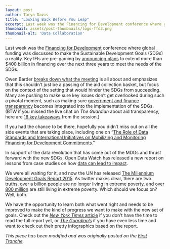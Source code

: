 ```yaml
---
layout: post
author: Taryn Davis
title: "Looking Back Before You Leap"
excerpt: Last week was the Financing for Development conference where global funding was discussed to make the Sustainable Development Goals (SDGs) a reality...
thumbnail: assets/post-thumbnails/logo-ffd3.png
thumbnail-alt: 'Data Collaboration'
---
```



Last week was the [Financing for Development](http://www.un.org/esa/ffd/ffd3/) conference where global funding was discussed to make the Sustainable Development Goals (SDGs) a reality. Key IFIs are pre-gaming by [announcing plans](http://www.imf.org/external/np/sec/pr/2015/pr15329.htm) to extend more than $400 billion in financing over the next three years to meet the needs of the SDGs.

Owen Barder [breaks down what the meeting](http://www.theguardian.com/global-development-professionals-network/2015/jul/10/addis-ababa-ffd3-financing-for-development) is all about and emphasizes that this shouldn’t just be a passing of the aid collection basket, but focus on the context of the setting that would hinder the SDGs from succeeding. Many are pushing to make sure key issues don’t get overlooked during such a pivotal moment, such as making sure [government and finance transparency](http://www.trust.org/item/20150710091633-wlh5z/) becomes integrated into the implementation of the SDGs. (BTW if you missed the live chat on *The Guardian* about aid transparency, here are [16 key takeaways](http://www.theguardian.com/global-development-professionals-network/2015/jul/07/aid-transparency-its-better-to-self-report-on-your-own-failures-than-have-others-do-it-for-you) from the session.)

If you had the chance to be there, hopefully you didn’t miss out on all the side events that are taking place, including one on “[The Role of Data Standards and International Initiatives on Mobilizing and Monitoring Financing for Development Commitments](http://www.aidtransparency.net/wp-content/uploads/2015/07/Addis-FFD-flyer-FINAL.png).”

In support of the data revolution that has come out of the MDGs and thrust forward with the new SDGs, Open Data Watch has released a new report on lessons from case studies on how [data can lead to impact](http://dataimpacts.org/).

We were all waiting for it, and now the UN has released [The Millennium Development Goals Report 2015](http://www.un.org/millenniumgoals/2015_MDG_Report/pdf/MDG%202015%20rev%20(July%201).pdf). As twitter makes clear, there are two truths, over a billion people are no longer living in extreme poverty, and [over 800 million](http://www.trust.org/item/20150706165442-ageru/) are still living in extreme poverty. Which should we focus on? Well, both.

We have the opportunity to learn both what went right and needs to be improved to make the kind of progress we want to make with the new set of goals. Check out the [*New York Times* article](http://mobile.nytimes.com/2015/07/07/world/asia/global-poverty-drops-sharply-with-china-making-big-strides-un-report-says.htm) if you don’t have the time to read the full report yet, or [*The Guardian*’s](http://www.theguardian.com/global-development/datablog/2015/jul/06/what-millennium-development-goals-achieved-mdgs) if you have even less time and want to check out their pretty infographics based on the report. 


*This piece has been modified and was originally posted on the [First Tranche](http://aiddata.org/blog/this-week-looking-back-before-you-leap).*
